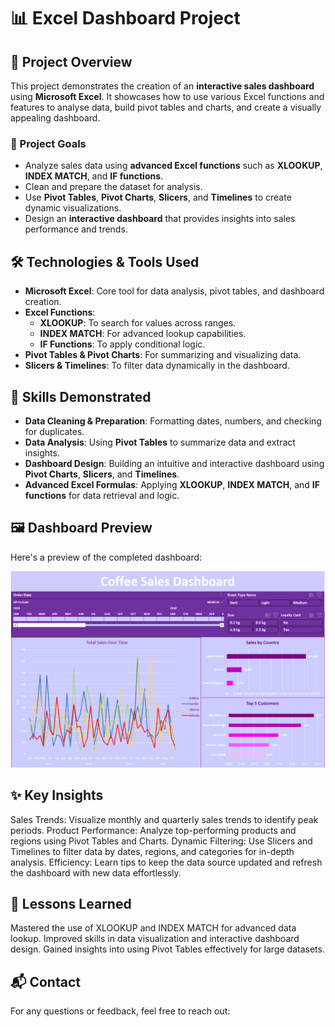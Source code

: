# 📊 Excel Dashboard Project

## 🚀 Project Overview
This project demonstrates the creation of an **interactive sales dashboard** using **Microsoft Excel**. It showcases how to use various Excel functions and features to analyse data, build pivot tables and charts, and create a visually appealing dashboard.

### 🎯 Project Goals
- Analyze sales data using **advanced Excel functions** such as **XLOOKUP**, **INDEX MATCH**, and **IF functions**.
- Clean and prepare the dataset for analysis.
- Use **Pivot Tables**, **Pivot Charts**, **Slicers**, and **Timelines** to create dynamic visualizations.
- Design an **interactive dashboard** that provides insights into sales performance and trends.

## 🛠 Technologies & Tools Used
- **Microsoft Excel**: Core tool for data analysis, pivot tables, and dashboard creation.
- **Excel Functions**:
  - **XLOOKUP**: To search for values across ranges.
  - **INDEX MATCH**: For advanced lookup capabilities.
  - **IF Functions**: To apply conditional logic.
- **Pivot Tables & Pivot Charts**: For summarizing and visualizing data.
- **Slicers & Timelines**: To filter data dynamically in the dashboard.

## 🔧 Skills Demonstrated
- **Data Cleaning & Preparation**: Formatting dates, numbers, and checking for duplicates.
- **Data Analysis**: Using **Pivot Tables** to summarize data and extract insights.
- **Dashboard Design**: Building an intuitive and interactive dashboard using **Pivot Charts**, **Slicers**, and **Timelines**.
- **Advanced Excel Formulas**: Applying **XLOOKUP**, **INDEX MATCH**, and **IF functions** for data retrieval and logic.

## 🖼 Dashboard Preview
Here's a preview of the completed dashboard:

![Excel Dashboard Preview](https://github.com/APape95/ExcelDashboardProject/blob/main/Screenshot%202024-10-12%20213106.png)


## ✨ Key Insights
Sales Trends: Visualize monthly and quarterly sales trends to identify peak periods.
Product Performance: Analyze top-performing products and regions using Pivot Tables and Charts.
Dynamic Filtering: Use Slicers and Timelines to filter data by dates, regions, and categories for in-depth analysis.
Efficiency: Learn tips to keep the data source updated and refresh the dashboard with new data effortlessly.

## 🧠 Lessons Learned
Mastered the use of XLOOKUP and INDEX MATCH for advanced data lookup.
Improved skills in data visualization and interactive dashboard design.
Gained insights into using Pivot Tables effectively for large datasets.

## 📬 Contact
For any questions or feedback, feel free to reach out:
